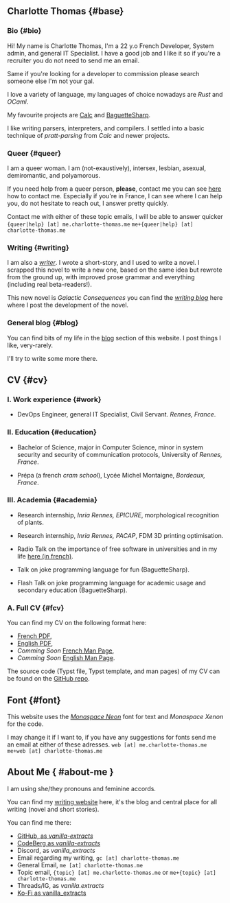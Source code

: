 ## Charlotte Thomas {#base}

### Bio {#bio}

Hi! My name is Charlotte Thomas, I'm a 22 y.o French Developer, System admin,
and general IT Specialist. I have a good job and I like it so if you're a
recruiter you do not need to send me an email.

Same if you're looking for a developer to commission please search someone else
I'm not your gal.

I love a variety of language, my languages of choice nowadays are _Rust_ and
_OCaml_. 

My favourite projects are [Calc](https://codeberg.org/vanilla-extract/calc) and
[BaguetteSharp](https://github.com/vanilla-extract/ocaml-baguettesharp-interpreter).

I like writing parsers, interpreters, and compilers. I settled into a basic
technique of _pratt-parsing_ from _Calc_ and newer projects.

### Queer {#queer}

I am a queer woman. I am (not-exaustively), intersex, lesbian, asexual,
demiromantic, and polyamorous.

If you need help from a queer person, **please**, contact me you can see
[here](#about-me) how to contact me. Especially if you're in France, I can see where I
can help you, do not hesitate to reach out, I answer pretty quickly.

Contact me with either of these topic emails, I will be able to answer quicker
`{queer|help} [at] me.charlotte-thomas.me`
`me+{queer|help} [at] charlotte-thomas.me`

### Writing {#writing}

I am also a [_writer_](https://writing.charlotte-thomas.me). I wrote a short-story, and I used to write a novel.
I scrapped this novel to write a new one, based on the same idea but rewrote
from the ground up, with improved prose grammar and everything (including real
beta-readers!). 

This new novel is _Galactic Consequences_ you can find the [_writing
blog_](https://writing.charlotte-thomas.me/blog/) here where I post the
development of the novel. 

### General blog {#blog}

You can find bits of my life in the [blog](blog/) section of this website. I
post things I like, very-rarely. 

I'll try to write some more there.

## CV {#cv}

### I. Work experience {#work}

- DevOps Engineer, general IT Specialist, Civil Servant. *Rennes, France*.

### II. Education {#education}

- Bachelor of Science, major in Computer Science, minor in system security and security of communication protocols, University of *Rennes, France*.

- Prépa (a french _cram school_), Lycée Michel Montaigne, *Bordeaux, France*.

### III. Academia {#academia}

- Research internship, _Inria Rennes, EPICURE_, morphological recognition of plants. 

- Research internship, _Inria Rennes, PACAP_, FDM 3D printing optimisation.

- Radio Talk on the importance of free software in universities and in my life [here (in french)](https://cause-commune.fm/podcast/libre-a-vous-187/).

- Talk on joke programming language for fun (BaguetteSharp).

- Flash Talk on joke programming language for academic usage and secondary education (BaguetteSharp).

### A. Full CV {#fcv}

You can find my CV on the following format here:
- [French PDF](static/cv_fr.pdf),
- [English PDF](static/cv_en.pdf),
- _Comming Soon_ [French Man Page](static/cv_fr.man),
- _Comming Soon_ [English Man Page](static/cv_en.typ).

The source code (Typst file, Typst template, and man pages) of my CV can be found on the [GitHub repo](https://github.com/vanilla-extracts/cv).

## Font {#font}

This website uses the [_Monaspace Neon_](https://monaspace.githubnext.com) font
for text and _Monaspace Xenon_ for the code.

I may change it if I want to, if you have any suggestions for fonts send me an email at either of these adresses. 
 `web [at] me.charlotte-thomas.me` 
 `me+web [at] charlotte-thomas.me`

## About Me { #about-me }
I am using she/they pronouns and feminine accords. 

You can find my [writing website](https://writing.charlotte-thomas.me) here,
it's the blog and central place for all writing (novel and short stories).

You can find me there:
- [GitHub, as _vanilla-extracts_](https://github.com/vanilla-extracts)
- [CodeBerg as _vanilla-extracts_](https://codeberg.org/vanilla-extracts)
- Discord, as _vanilla_extracts_
- Email regarding my writing, `gc [at] charlotte-thomas.me`
- General Email, `me [at] charlotte-thomas.me`
- Topic email, `{topic} [at] me.charlotte-thomas.me` or `me+{topic} [at] charlotte-thomas.me`
- Threads/IG, as _vanilla.extracts_
- [Ko-Fi as vanilla_extracts](https://ko-fi.com/vanilla_extracts)
